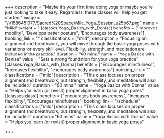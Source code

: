 +++
description = "Maybe it’s your first time doing yoga or maybe you’re just looking to take it easy. Regardless, these classes will help you get started."
image = "/v1586451077/Sacred%20Space/Mild_Yoga_Session_u25b67.png"
name = "Mild"
weight = 1
[classes.Yoga_Basics_with_Denise]
benefits = ["Improves mobility", "Develops better posture", "Encourages body awareness"]
booking_link = ""
classifications = ["mild"]
description = "Focusing on alignment and breathwork, you will move through the basic yoga poses with variations for every skill level. Flexibility, strength, and meditation are included in the practice."
duration = "60 mins."
name = "Yoga Basics with Denise"
value = "Sets a strong foundation for your yoga practice"
[classes.Yoga_Basics_with_Donna]
benefits = ["Encourages mindfulness", "Increases flexibility", "encourages body awareness"]
booking_link = ""
classifications = ["mild"]
description = "This class focuses on proper alignment and breathwork, but strength, flexibility, and meditation will also be included."
duration = "60 mins."
name = "Yoga Basics with Donna"
value = "Helps you learn (or revisit) proper alignment in basic yoga poses"
[[classes.class]]
benefits = ["encourages body awareness", "Increases flexibility", "Encourages mindfulness"]
booking_link = "/schedule/"
classifications = ["mild"]
description = "This class focuses on proper alignment and breathwork, but strength, flexibility, and meditation will also be included."
duration = "60 mins"
name = "Yoga Basics with Donna"
value = "Helps you learn (or revisit) proper alignment in basic yoga poses"

+++
